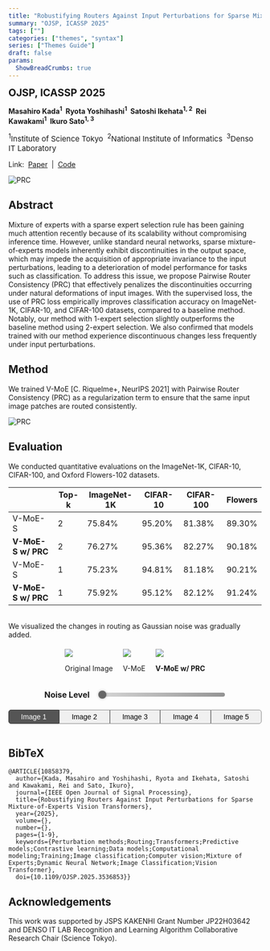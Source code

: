 ```yaml
---
title: "Robustifying Routers Against Input Perturbations for Sparse Mixture-of-Experts Vision Transformers"
summary: "OJSP, ICASSP 2025"
tags: [""]
categories: ["themes", "syntax"]
series: ["Themes Guide"]
draft: false
params:
  ShowBreadCrumbs: true
---
```


**<span style="font-size: 20px;">OJSP, ICASSP 2025</span>**

**Masahiro Kada<sup>1</sup>&nbsp;&nbsp;Ryota Yoshihashi<sup>1</sup>&nbsp;&nbsp;Satoshi Ikehata<sup>1, 2</sup>&nbsp;&nbsp;Rei Kawakami<sup>1</sup>&nbsp;&nbsp;Ikuro Sato<sup>1, 3</sup>**

<span style="font-size: 15px"><sup>1</sup>Institute of Science Tokyo&nbsp;&nbsp;<sup>2</sup>National Institute of Informatics&nbsp;&nbsp;<sup>3</sup>Denso IT Laboratory</span>

Link:&nbsp;&nbsp;[Paper](https://ieeexplore.ieee.org/document/10858379)&nbsp;&nbsp;|&nbsp;&nbsp;[Code](https://github.com/m82kada/PRC/blob/main/README.md?plain=1)



![PRC](../images/prc/demo.png)


## Abstract
Mixture of experts with a sparse expert selection rule has been gaining much attention recently because of its scalability without compromising inference time. However, unlike standard neural networks, sparse mixture-of-experts models 
inherently exhibit discontinuities in the output space, which may impede the acquisition of appropriate invariance to the input perturbations, leading to a deterioration of model performance for tasks such as classification. To address this issue, we propose Pairwise Router Consistency (PRC) that effectively penalizes the discontinuities occurring under natural deformations of input images. With the supervised loss, the use of PRC loss empirically improves classification accuracy on ImageNet-1K, CIFAR-10, and CIFAR-100 datasets, compared to a baseline method. Notably, our method with 1-expert selection slightly outperforms the baseline method using 2-expert selection. We also confirmed that models trained with our method experience discontinuous changes less frequently under input perturbations.
<br>

## Method
We trained V-MoE [C. Riquelme+, NeurIPS 2021] with Pairwise Router Consistency (PRC) as a regularization term to ensure that the same input image patches are routed consistently.

![PRC](../images/prc/prc.png)
<br>

## Evaluation
We conducted quantitative evaluations on the ImageNet-1K, CIFAR-10, CIFAR-100, and Oxford Flowers-102 datasets.
<br>

|   | Top-k | ImageNet-1K | CIFAR-10 | CIFAR-100 | Flowers |
| --- | --- | --- | --- | --- | --- |
| V-MoE-S | 2 | 75.84% | 95.20% | 81.38% | 89.30% |
| **V-MoE-S w/ PRC** | 2 | 76.27% | 95.36% | 82.27% | 90.18% |
| V-MoE-S | 1 | 75.23% | 94.81% | 81.18% | 90.21% |
| **V-MoE-S w/ PRC** | 1 | 75.92% | 95.12% | 82.12% | 91.24% |

<br>
We visualized the changes in routing as Gaussian noise was gradually added.


<div class="images-folder">
    <div>
        <img id="img1" src="../images/prc/4-0-0.png" class="images">
        <p id="mainImgLabel" class="image-label">Original Image</p>
    </div>
    <div>
        <img id="img2" src="../images/prc/4-1-0.png" class="images">
        <p class="image-label">V-MoE</p>
    </div>
    <div>
        <img id="img3" src="../images/prc/4-2-0.png" class="images">
        <p class="prc-label image-label">V-MoE w/ PRC</p>
    </div>
</div>
<div class="slider-container">
    <label class="noise-label">Noise Level</label>
    <input type="range" id="slider" min="0" max="9" step="1" value="0" oninput="selectNoise(this.value)">
</div>

<div class="button-group">
    <button class="img-btn active" onclick="selectImage(0)">Image 1</button>
    <button class="img-btn" onclick="selectImage(1)">Image 2</button>
    <button class="img-btn" onclick="selectImage(2)">Image 3</button>
    <button class="img-btn" onclick="selectImage(3)">Image 4</button>
    <button class="img-btn" onclick="selectImage(4)">Image 5</button>
</div>

<script>
    var image_number = 4;
    var noise_level = 0;
    function selectImage(value) {
        image_number = 4 - value;

        document.querySelectorAll('.img-btn').forEach((btn, i) => {
            btn.classList.toggle('active', i === value);
        });
        updateImages();
    }
    function selectNoise(value) {
        noise_level = value;
        updateImages();
    }
    function updateImages() {
        if (noise_level == 0) {
            document.getElementById('mainImgLabel').innerHTML = "Original Image";
        } else {
            document.getElementById('mainImgLabel').innerHTML = "Noised Image";

        }
        document.getElementById('img1').src = '../images/prc/' + image_number + '-0-' + noise_level + '.png';
        document.getElementById('img2').src = '../images/prc/' + image_number + '-1-' + noise_level + '.png';
        document.getElementById('img3').src = '../images/prc/' + image_number + '-2-' + noise_level + '.png';
    }
</script>

<style>
.button-group {
    display: flex;
    justify-content: center;
    align-items: center;
}

.button-group label {
    font-size: 16px;
    font-weight: bold;
    margin-right: 10px;
}

.button-group button {
    padding: 5px 7px;
    border: 1px solid #888;
    background-color: #f0f0f0;
    cursor: pointer;
    font-size: 14px;
    flex: 1;
    border-radius: 0;
    transition: background-color 0.3s, color 0.3s;
}

.button-group button:first-child {
    border-radius: 5px 0 0 5px;
}

.button-group button:last-child {
    border-radius: 0 5px 5px 0;
}

.button-group button.active {
    background-color: #555;
    color: white;
    border-color: #333;
}
.images-folder {
    margin-top: 20px;
    display: flex;
    justify-content: center;
    gap: 20px;
    margin-bottom: 20px;
}
.images {
    border-radius: 0px !important;
}
.slider-container {
    margin-bottom: 20px;
    display: flex;
    align-items: center;
    justify-content: center;
    gap: 15px;
}

input[type="range"] {
    width: 50%;
    -webkit-appearance: none;
    height: 8px;
    background: linear-gradient(to right, #d3d3d3, #888);
    border-radius: 5px;
    outline: none;
    opacity: 0.9;
    transition: opacity 0.2s;
}
input[type="range"]::-webkit-slider-thumb {
    -webkit-appearance: none;
    appearance: none;
    width: 16px;
    height: 16px;
    background: #555; /* つまみの色 */
    border-radius: 50%;
    cursor: pointer;
    box-shadow: 0px 0px 5px rgba(0, 0, 0, 0.3);
}

input[type="range"]::-moz-range-thumb {
    width: 16px;
    height: 16px;
    background: #555; /* つまみの色 */
    border-radius: 50%;
    cursor: pointer;
    box-shadow: 0px 0px 5px rgba(0, 0, 0, 0.3);
}


input[type="range"]:hover {
    opacity: 1;
}
.noise-label {
    font-weight: bold;
    font-size: 16px;
}
.prc-label{
    font-weight: bold;
}
</style>

<br>

## BibTeX
```
@ARTICLE{10858379,
  author={Kada, Masahiro and Yoshihashi, Ryota and Ikehata, Satoshi and Kawakami, Rei and Sato, Ikuro},
  journal={IEEE Open Journal of Signal Processing}, 
  title={Robustifying Routers Against Input Perturbations for Sparse Mixture-of-Experts Vision Transformers}, 
  year={2025},
  volume={},
  number={},
  pages={1-9},
  keywords={Perturbation methods;Routing;Transformers;Predictive models;Contrastive learning;Data models;Computational modeling;Training;Image classification;Computer vision;Mixture of Experts;Dynamic Neural Network;Image Classification;Vision Transformer},
  doi={10.1109/OJSP.2025.3536853}}
```

## Acknowledgements
This work was supported by JSPS KAKENHI Grant Number JP22H03642 and DENSO IT LAB Recognition and Learning Algorithm Collaborative Research Chair (Science Tokyo).
